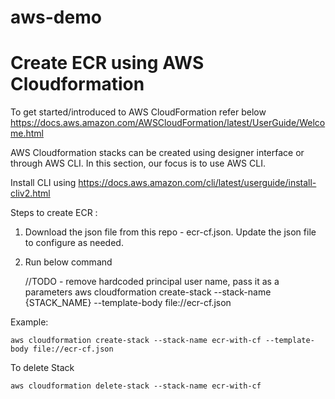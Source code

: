 # aws-demo
# Create ECR using AWS Cloudformation

To get started/introduced to AWS CloudFormation refer below
    https://docs.aws.amazon.com/AWSCloudFormation/latest/UserGuide/Welcome.html

AWS Cloudformation stacks can be created using designer interface or through AWS CLI.
In this section, our focus is to use AWS CLI.

Install CLI using  https://docs.aws.amazon.com/cli/latest/userguide/install-cliv2.html

Steps to create ECR :

1. Download the json file from this repo -   ecr-cf.json.
    Update the json file to configure as needed. 

2. Run below command 
    
    //TODO - remove hardcoded principal user name, pass it as a parameters
    aws cloudformation create-stack --stack-name {STACK_NAME} --template-body file://ecr-cf.json 

Example: 

    aws cloudformation create-stack --stack-name ecr-with-cf --template-body file://ecr-cf.json 

   
To delete Stack


    aws cloudformation delete-stack --stack-name ecr-with-cf
    
 
 
 
